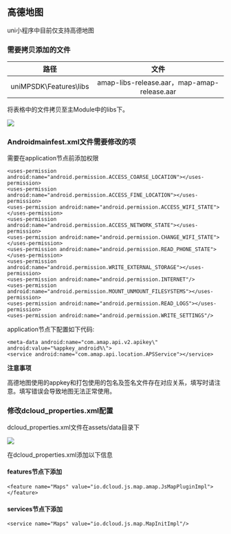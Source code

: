 ## 高德地图

uni小程序中目前仅支持高德地图

### 需要拷贝添加的文件

| 路径 | 文件 | 
| :-------: | :-------: |
| uniMPSDK\Features\libs | amap-libs-release.aar，map-amap-release.aar |

将表格中的文件拷贝至主Module中的libs下。

![](https://img-cdn-qiniu.dcloud.net.cn/uploads/article/20200217/d8d4ac2339d1643def4c8dee1567102a.png)

### Androidmainfest.xml文件需要修改的项

需要在application节点前添加权限

~~~
<uses-permission android:name="android.permission.ACCESS_COARSE_LOCATION"></uses-permission>
<uses-permission android:name="android.permission.ACCESS_FINE_LOCATION"></uses-permission>
<uses-permission android:name="android.permission.ACCESS_WIFI_STATE"></uses-permission>
<uses-permission android:name="android.permission.ACCESS_NETWORK_STATE"></uses-permission>
<uses-permission android:name="android.permission.CHANGE_WIFI_STATE"></uses-permission>
<uses-permission android:name="android.permission.READ_PHONE_STATE"></uses-permission>
<uses-permission android:name="android.permission.WRITE_EXTERNAL_STORAGE"></uses-permission>
<uses-permission android:name="android.permission.INTERNET"/>
<uses-permission android:name="android.permission.MOUNT_UNMOUNT_FILESYSTEMS"></uses-permission>
<uses-permission android:name="android.permission.READ_LOGS"></uses-permission>
<uses-permission android:name="android.permission.WRITE_SETTINGS"/>
~~~

application节点下配置如下代码:

~~~
<meta-data android:name="com.amap.api.v2.apikey\" android:value="%appkey_android%\">
<service android:name="com.amap.api.location.APSService"></service>
~~~

**注意事项**

高德地图使用的appkey和打包使用的包名及签名文件存在对应关系，填写时请注意。填写错误会导致地图无法正常使用。

### 修改dcloud_properties.xml配置

dcloud_properties.xml文件在assets/data目录下 

![](https://img-cdn-qiniu.dcloud.net.cn/uploads/article/20200217/ac1dc92cb78eaf4ee9ede9b37d92aa5f.png)

在dcloud_properties.xml添加以下信息

#### features节点下添加

~~~
<feature name="Maps" value="io.dcloud.js.map.amap.JsMapPluginImpl"></feature>
~~~

#### services节点下添加

```
<service name="Maps" value="io.dcloud.js.map.MapInitImpl"/>
```